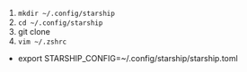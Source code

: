1. `mkdir ~/.config/starship`
2. `cd ~/.config/starship`
3. git clone
4. `vim ~/.zshrc`
- export STARSHIP_CONFIG=~/.config/starship/starship.toml

